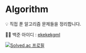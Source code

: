 # Algorithm
💡 직접 푼 알고리즘 문제들을 정리합니다.

💁‍♀️ 백준 아이디 : [ekekekgml](https://www.acmicpc.net/user/ekekekgml)

[![Solved.ac
프로필](http://mazassumnida.wtf/api/generate_badge?boj=ekekekgml)](https://solved.ac/ekekekgml)
